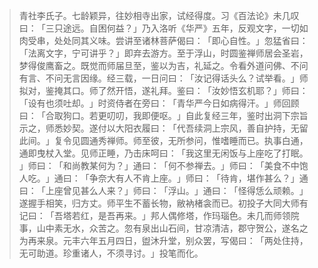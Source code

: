 
> 青社李氏子。七龄颖异，往妙相寺出家，试经得度。习《百法论》未几叹曰：​「三只途远。自困何益？​」乃入洛听《华严》五年，反观文字，一切如肉受串，处处同其义味。尝讲至诸林菩萨偈曰：​「即心自性。​」忽猛省曰：​「法离文字，宁可讲乎？​」即弃去游方。至于浮山，时圆鉴禅师居会圣岩，梦得俊鹰畜之。既觉而师届旦至，鉴以为吉，礼延之。令看外道问佛、不问有言、不问无言因缘。经三载，一日问曰：​「汝记得话头么？试举看。​」师拟对，鉴掩其口。师了然开悟，遂礼拜。鉴曰：​「汝妙悟玄机耶？​」师曰：​「设有也须吐却。​」时资侍者在旁曰：​「青华严今日如病得汗。​」师回顾曰：​「合取狗口。若更叨叨，我即便呕。​」自此复经三年，鉴时出洞下宗旨示之，师悉妙契。遂付以大阳衣履曰：​「代吾续洞上宗风，善自护持，无留此间。​」复令见圆通秀禅师。师至彼，无所参问，惟嗜睡而已。执事白通，通即曳杖入堂。见师正睡，乃击床呵曰：​「我这里无闲饭与上座吃了打眠。​」师曰：​「和尚教某何为？​」通曰：​「何不参禅去。​」师曰：​「美食不中饱人吃。​」通曰：​「争奈大有人不肯上座。​」师曰：​「待肯，堪作甚么？​」通曰：​「上座曾见甚么人来？​」师曰：​「浮山。​」通曰：​「怪得恁么顽赖。​」遂握手相笑，归方丈。师平生不蓄长物，敝衲楮衾而已。初投子大同大师有记曰：​「吾塔若红，是吾再来。​」邦人偶修塔，作玛瑙色。未几而师领院事，山中素无水，众苦之。忽有泉出山石间，甘凉清洁，郡守贺公，遂名之为再来泉。元丰六年五月四日，盥沐升堂，别众罢，写偈曰：​「两处住持，无可助道。珍重诸人，不须寻讨。​」投笔而化。

